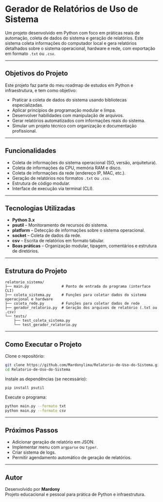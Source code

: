 # Gerador de Relatórios de Uso de Sistema

Um projeto desenvolvido em Python com foco em práticas reais de automação, coleta de dados do sistema e geração de relatórios. Este sistema coleta informações do computador local e gera relatórios detalhados sobre o sistema operacional, hardware e rede, com exportação em formato `.txt` ou `.csv`.

---

## Objetivos do Projeto

Este projeto faz parte do meu roadmap de estudos em Python e infraestrutura, e tem como objetivo:

- Praticar a coleta de dados do sistema usando bibliotecas especializadas.
- Aplicar princípios de programação modular e limpa.
- Desenvolver habilidades com manipulação de arquivos.
- Gerar relatórios automatizados com informações reais do sistema.
- Simular um projeto técnico com organização e documentação profissional.

---

## Funcionalidades

- Coleta de informações do sistema operacional (SO, versão, arquitetura).
- Coleta de informações da CPU, memória RAM e disco.
- Coleta de informações da rede (endereço IP, MAC, etc.).
- Geração de relatórios nos formatos `.txt` ou `.csv`.
- Estrutura de código modular.
- Interface de execução via terminal (CLI).

---

## Tecnologias Utilizadas

- **Python 3.x**
- **psutil** – Monitoramento de recursos do sistema.
- **platform** – Detecção de informações sobre o sistema operacional.
- **socket** – Coleta de dados da rede.
- **csv** – Escrita de relatórios em formato tabular.
- **Boas práticas** – Organização modular, tipagem, comentários e estrutura de diretórios.

---

## Estrutura do Projeto

```
relatorio_sistema/
├── main.py               # Ponto de entrada do programa (interface CLI)
├── coleta_sistema.py     # Funções para coletar dados do sistema operacional e hardware
├── coleta_rede.py        # Funções para coletar dados de rede
├── gerador_relatorio.py  # Geração dos arquivos de relatório (.txt ou .csv)
└── tests/
    ├── test_coleta_sistema.py
    └── test_gerador_relatorio.py
```

---

## Como Executar o Projeto

Clone o repositório:

```bash
git clone https://github.com/Mardonylima/Relatorio-de-Uso-do-Sistema.git
cd Relatorio-de-Uso-do-Sistema
```

Instale as dependências (se necessário):

```bash
pip install psutil
```

Execute o programa:

```bash
python main.py --formato txt
python main.py --formato csv
```

---

## Próximos Passos

- Adicionar geração de relatório em JSON.
- Implementar menu com `argparse` ou `typer`.
- Criar sistema de logs.
- Permitir agendamento automático de geração de relatórios.

---

## Autor

Desenvolvido por **Mardony**  
Projeto educacional e pessoal para prática de Python e infraestrutura.
